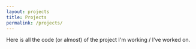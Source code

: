 ```yaml
---
layout: projects
title: Projects
permalink: /projects/
---
```


Here is all the code (or almost) of the project I'm working / I've worked on.
